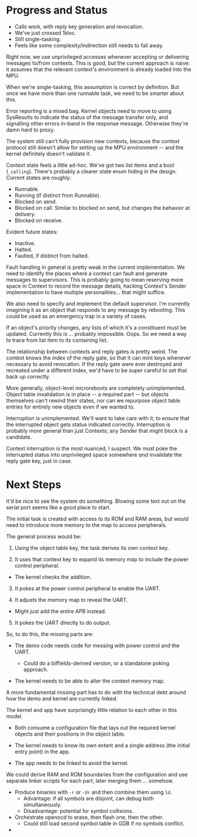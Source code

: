 Progress and Status
===================

- Calls work, with reply key generation and revocation.
- We've just crossed 1kloc.
- Still single-tasking.
- Feels like some complexity/indirection still needs to fall away.

Right now, we use unprivileged accesses whenever accepting or delivering
messages to/from contexts.  This is good, but the current approach is naive: it
assumes that the relevant context's environment is already loaded into the MPU.

When we're single-tasking, this assumption is correct by definition.  But once
we have more than one runnable task, we need to be smarter about this.


Error reporting is a mixed bag.  Kernel objects need to move to using
SysResults to indicate the status of the message transfer only, and signalling
other errors in-band in the response message.  Otherwise they're damn hard to
proxy.


The system still can't fully provision new contexts, because the context
protocol still doesn't allow for setting up the MPU environment -- and the
kernel definitely doesn't validate it.


Context state feels a little ad-hoc.  We've got two list items and a bool
(`_calling`).  There's probably a clearer state enum hiding in the design.
Current states are roughly:

- Runnable.
- Running (if distinct from Runnable).
- Blocked on send.
- Blocked on call.  Similar to blocked on send, but changes the behavior at
  delivery.
- Blocked on receive.

Evident future states:
- Inactive.
- Halted.
- Faulted, if distinct from halted.


Fault handling in general is pretty weak in the current implementation.  We need
to identify the places where a context can fault and generate messages to
supervisors.  This is probably going to mean reserving more space in Context to
record the message details, hacking Context's Sender implementation to have
multiple personalities... that might suffice.

We also need to specify and implement the default supervisor.  I'm currently
imagining it as an object that responds to any message by rebooting.  This could
be used as an emergency trap in a variety of cases.


If an object's priority changes, any lists of which it's a constituent must be
updated.  Currently this is ... probably impossible.  Oops.  So we need a way to
trace from list item to its containing list.


The relationship between contexts and reply gates is pretty weird.  The context
knows the *index* of the reply gate, so that it can mint keys whenever necessary
to avoid revocation.  If the reply gate were ever destroyed and recreated under
a different index, we'd have to be super careful to set that back up correctly.

More generally, object-level microreboots are completely unimplemented.  Object
table invalidation is in place -- a required part -- but objects themselves
can't rewind their states, nor can we repurpose object table entries for
entirely new objects even if we wanted to.


Interruption is unimplemented.  We'll want to take care with it, to ensure that
the interrupted object gets status indicated correctly.  Interruption is
probably more general than just Contexts; any Sender that might block is a
candidate.

Context interruption is the most nuanced, I suspect.  We must poke the
interrupted status into unprivileged space somewhere *and* invalidate the reply
gate key, just in case.


Next Steps
==========

It'd be nice to see the system do something.  Blowing some text out on the
serial port seems like a good place to start.

The initial task is created with access to its ROM and RAM areas, but would need
to introduce more memory to the map to access peripherals.

The general process would be:

1. Using the object table key, the task derives its own context key.

2. It uses that context key to expand its memory map to include the power
   control peripheral.
  - The kernel checks the addition.

3. It pokes at the power control peripheral to enable the UART.

4. It adjusts the memory map to reveal the UART.
  - Might just add the entire APB instead.

5. It pokes the UART directly to do output.


So, to do this, the missing parts are:

- The demo code needs code for messing with power control and the UART.
  - Could do a biffields-derived version, or a standalone poking approach.

- The kernel needs to be able to alter the context memory map.


A more fundamental missing part has to do with the technical debt around how the
demo and kernel are currently linked.

The kernel and app have surprisingly little relation to each other in this
model.

- Both consume a configuration file that lays out the required kernel objects
  and their positions in the object table.

- The kernel needs to know its own extent and a single address (the initial
  entry point) in the app.

- The app needs to be linked to avoid the kernel.


We could derive RAM and ROM boundaries from the configuration and use separate
linker scripts for each part, later merging them ... somehow.

- Produce binaries with `-r` or `-Ur` and then combine them using `ld`.
  - Advantage: if all symbols are disjoint, can debug both simultaneously.
  - Disadvantage: potential for symbol collisions.
- Orchestrate openocd to erase, then flash one, then the other.
  - Could still load second symbol table in GDB if no symbols conflict.
- 

